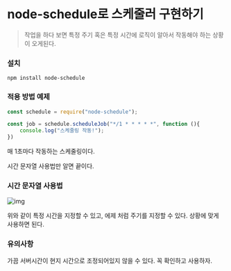 # node-schedule로 스케줄러 구현하기
> 작업을 하다 보면 특정 주기 혹은 특정 시간에 로직이 알아서 작동해야 하는 상황이 오게된다.

### 설치

```
npm install node-schedule
```
### 적용 방법 예제
```js
const schedule = require("node-schedule");

const job = schedule.scheduleJob("*/1 * * * * *", function (){
    console.log("스케줄링 작동!");
})
```

매 1초마다 작동하는 스케줄링이다.

시간 문자열 사용법만 알면 끝이다.

### 시간 문자열 사용법

![img](https://velog.velcdn.com/images/rlatp1409/post/e2d306be-8216-4f2c-848c-8bea2de7d3b1/image.png)

위와 같이 특정 시간을 지정할 수 있고, 에제 처럼 주기를 지정할 수 있다. 상황에 맞게 사용하면 된다.

### 유의사항

가끔 서버시간이 현지 시간으로 조정되어있지 않을 수 있다. 꼭 확인하고 사용하자.
